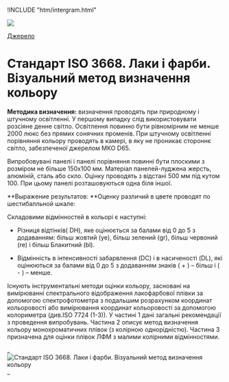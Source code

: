 
!INCLUDE "htm/intergram.html"

![](https://chart.googleapis.com/chart?chs=180x180&amp;cht=qr&amp;chl=https://pp.vokov.tk/standarts/%D0%A1%D1%82%D0%B0%D0%BD%D0%B4%D0%B0%D1%80%D1%82_ISO_3668_%D0%9B%D0%B0%D0%BA%D0%B8_%D1%96_%D1%84%D0%B0%D1%80%D0%B1%D0%B8_%D0%92%D1%96%D0%B7%D1%83%D0%B0%D0%BB%D1%8C%D0%BD%D0%B8%D0%B9_%D0%BC%D0%B5%D1%82%D0%BE%D0%B4_%D0%B2%D0%B8%D0%B7%D0%BD%D0%B0%D1%87%D0%B5%D0%BD%D0%BD%D1%8F_%D0%BA%D0%BE%D0%BB%D1%8C%D0%BE%D1%80%D1%83.html) 

[Джерело](http://vseokraskah.net/standart-iso-3668 "Permalink to Стандарт ISO 3668. Лаки и краски. Визуальный метод определения цвета")

# Стандарт ISO 3668. Лаки і фарби. Візуальний метод визначення кольору

**Методика визначення:** визначення проводять при природному і штучному освітленні. У першому випадку слід використовувати розсіяне денне світло. Освітлення повинно бути рівномірним не менше 2000 люкс без прямих сонячних променів. При штучному освітленні порівняння кольору проводять в камері, в яку не проникає стороннє світло, забезпеченої джерелом МКО D65.

Випробовувані панелі і панелі порівняння повинні бути плоскими з розміром не більше 150х100 мм. Матеріал панелей-луджена жерсть, алюміній, сталь або скло. Оцінку проводять з відстані 500 мм під кутом 100. При цьому панелі розташовуються одна біля іншої.

**Выражение результатов: **Оценку различий в цвете проводят по шестибалльной шкале:

Складовими відмінностей в кольорі є наступні:

* Різниця відтінків( DH), яке оцінюється за балами від 0 до 5 з додаванням: більш жовтий (ye), більш зелений (gr), більш червоний (re) і більш Блакитний (bl).

* Відмінність в інтенсивності забарвлення (DC) і в насиченості (DL), які оцінюються за балами від 0 до 5 з додаванням знаків ( + ) – більш і ( - ) – менше.

Існують інструментальні методи оцінки кольору, засновані на вимірюванні спектрального відображення лакофарбової плівки за допомогою спектрофотометра з подальшим розрахунком координат кольоровості або вимірювання координат кольоровості за допомогою колориметра (див.ISO 7724 (1-3)). У частині 1 дані загальні рекомендації з проведення випробувань. Частина 2 описує метод визначення кольору монохроматичних плівок (з колірною однорідністю). Частина 3 призначена для оцінки плівок ЛФМ з малими колірними відмінностями.

_![][1]  
_

[1]: /img/1.jpg "Стандарт ISO 3668. Лаки і фарби. Візуальний метод визначення кольору"

  